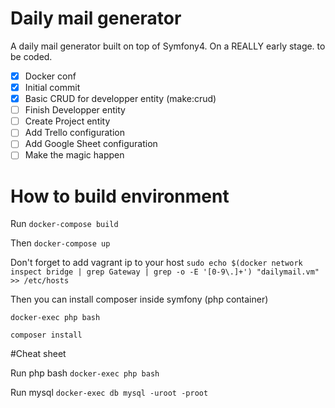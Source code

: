 # Daily mail generator
A daily mail generator built on top of Symfony4. On a REALLY early stage. to be coded.

- [x] Docker conf
- [x] Initial commit
- [x] Basic CRUD for developper entity (make:crud)
- [ ] Finish Developper entity
- [ ] Create Project entity
- [ ] Add Trello configuration
- [ ] Add Google Sheet configuration
- [ ] Make the magic happen

# How to build environment

Run 
``
docker-compose build
``

Then
``
docker-compose up
``

Don't forget to add vagrant ip to your host
``
sudo echo $(docker network inspect bridge | grep Gateway | grep -o -E '[0-9\.]+') "dailymail.vm" >> /etc/hosts
``

Then you can install composer inside symfony (php container)

``
docker-exec php bash
``

``
composer install
``

#Cheat sheet


Run php bash
``
docker-exec php bash
``


Run mysql
``
docker-exec db mysql -uroot -proot 
``

